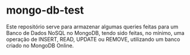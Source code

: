 # mongo-db-test
Este repositório serve para armazenar algumas queries feitas para um Banco de Dados NoSQL no MongoDB, tendo sido feitas, no mínimo, uma operação de INSERT, READ, UPDATE ou REMOVE, utilizando um banco criado no MongoDB Online.
